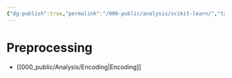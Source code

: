 ```yaml
---
{"dg-publish":true,"permalink":"/000-public/analysis/scikit-learn/","tags":["encoding"],"created":"2025-08-20T13:31:41.499+09:00","updated":"2025-08-20T14:10:07.835+09:00"}
---
```




# Preprocessing

- [[000_public/Analysis/Encoding\|Encoding]]

